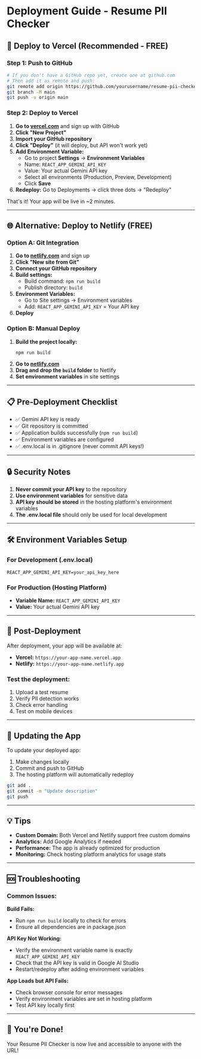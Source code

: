 # Deployment Guide - Resume PII Checker

## 🚀 Deploy to Vercel (Recommended - FREE)

### Step 1: Push to GitHub
```bash
# If you don't have a GitHub repo yet, create one at github.com
# Then add it as remote and push:
git remote add origin https://github.com/yourusername/resume-pii-checker.git
git branch -M main
git push -u origin main
```

### Step 2: Deploy to Vercel
1. **Go to [vercel.com](https://vercel.com)** and sign up with GitHub
2. **Click "New Project"**
3. **Import your GitHub repository**
4. **Click "Deploy"** (it will deploy, but API won't work yet)
5. **Add Environment Variable:**
   - Go to project **Settings** → **Environment Variables**
   - Name: `REACT_APP_GEMINI_API_KEY`
   - Value: Your actual Gemini API key
   - Select all environments (Production, Preview, Development)
   - Click **Save**
6. **Redeploy:** Go to Deployments → click three dots → "Redeploy"

That's it! Your app will be live in ~2 minutes.

---

## 🌐 Alternative: Deploy to Netlify (FREE)

### Option A: Git Integration
1. **Go to [netlify.com](https://netlify.com)** and sign up
2. **Click "New site from Git"**
3. **Connect your GitHub repository**
4. **Build settings:**
   - Build command: `npm run build`
   - Publish directory: `build`
5. **Environment Variables:**
   - Go to Site settings → Environment variables
   - Add: `REACT_APP_GEMINI_API_KEY` = Your API key
6. **Deploy**

### Option B: Manual Deploy
1. **Build the project locally:**
   ```bash
   npm run build
   ```
2. **Go to [netlify.com](https://netlify.com)**
3. **Drag and drop the `build` folder** to Netlify
4. **Set environment variables** in site settings

---

## 📋 Pre-Deployment Checklist

- ✅ Gemini API key is ready
- ✅ Git repository is committed
- ✅ Application builds successfully (`npm run build`)
- ✅ Environment variables are configured
- ✅ .env.local is in .gitignore (never commit API keys!)

---

## 🔒 Security Notes

1. **Never commit your API key** to the repository
2. **Use environment variables** for sensitive data
3. **API key should be stored** in the hosting platform's environment variables
4. **The .env.local file** should only be used for local development

---

## 🛠️ Environment Variables Setup

### For Development (.env.local)
```env
REACT_APP_GEMINI_API_KEY=your_api_key_here
```

### For Production (Hosting Platform)
- **Variable Name:** `REACT_APP_GEMINI_API_KEY`
- **Value:** Your actual Gemini API key

---

## 📱 Post-Deployment

After deployment, your app will be available at:
- **Vercel:** `https://your-app-name.vercel.app`
- **Netlify:** `https://your-app-name.netlify.app`

### Test the deployment:
1. Upload a test resume
2. Verify PII detection works
3. Check error handling
4. Test on mobile devices

---

## 🔄 Updating the App

To update your deployed app:
1. Make changes locally
2. Commit and push to GitHub
3. The hosting platform will automatically redeploy

```bash
git add .
git commit -m "Update description"
git push
```

---

## 💡 Tips

- **Custom Domain:** Both Vercel and Netlify support free custom domains
- **Analytics:** Add Google Analytics if needed
- **Performance:** The app is already optimized for production
- **Monitoring:** Check hosting platform analytics for usage stats

---

## 🆘 Troubleshooting

### Common Issues:

**Build Fails:**
- Run `npm run build` locally to check for errors
- Ensure all dependencies are in package.json

**API Key Not Working:**
- Verify the environment variable name is exactly `REACT_APP_GEMINI_API_KEY`
- Check that the API key is valid in Google AI Studio
- Restart/redeploy after adding environment variables

**App Loads but API Fails:**
- Check browser console for error messages
- Verify environment variables are set in hosting platform
- Test API key locally first

---

## 🎉 You're Done!

Your Resume PII Checker is now live and accessible to anyone with the URL!
